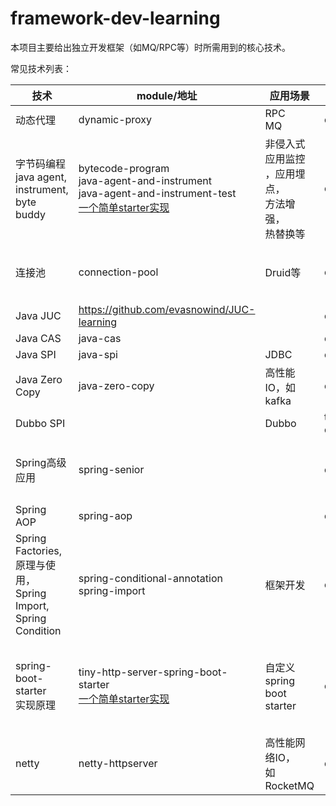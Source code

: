 # framework-dev-learning

本项目主要给出独立开发框架（如MQ/RPC等）时所需用到的核心技术。

常见技术列表：

| 技术 | module/地址 | 应用场景 | 状态 | 其他 |
| - | - | - | - | - |
|动态代理 | dynamic-proxy | RPC<br/>MQ | done |  |
|字节码编程<br/>java agent,<br/>instrument,<br/>byte buddy | bytecode-program<br/>java-agent-and-instrument<br/>java-agent-and-instrument-test<br/>[一个简单starter实现](https://github.com/evasnowind/distributed-dev-learning/tree/master/monitor-by-java-agent) | 非侵入式应用监控<br/>，应用埋点，<br/>方法增强，<br/>热替换等 | done | 应用监控，如skywalking, <br/>pinpoint, zipkin等；<br/>框架开发，如dubbo、spring等；<br/>其他，如arthas, jrebel等 |
|连接池 | connection-pool | Druid等 | done | github上一个自定义实现的连接池：<br/>https://github.com/aloys-jun/connect-pool |
| Java JUC | https://github.com/evasnowind/JUC-learning |  | done |  |
| Java CAS | java-cas |  | done |  |
| Java SPI | java-spi | JDBC | done |  |
| Java Zero Copy | java-zero-copy | 高性能IO，如kafka | done | |
| Dubbo SPI | | Dubbo | to do | |
| Spring高级应用 | spring-senior |  | done | 事件通知机制：比如载入某个实例完成后<br/>通过该机制告知相关类继续往下走 |
| Spring AOP | spring-aop |  | done |  |
| Spring Factories,<br/>原理与使用，<br/>Spring Import,<br/>Spring Condition | spring-conditional-annotation<br/>spring-import<br/> |框架开发|done| 利用spring开发框架，<br/>第三方客户端的开发，<br/>解决客户端的集成问题 |
| spring-boot-starter<br/>实现原理                             | tiny-http-server-spring-boot-starter<br/>[一个简单starter实现](https://github.com/evasnowind/tiny-school-spring-boot-starter) | 自定义<br/>spring boot starter | done | 开发一个框架时，自定义实现<br/>一个starter，便于作为第三方<br/>库，将客户端集成其他应用中 |
| netty | netty-httpserver | 高性能网络IO，<br/>如RocketMQ | done | rocketmq, dubbo, seata<br/>等。kafka没用netty，<br/>但也用了NIO。 |



